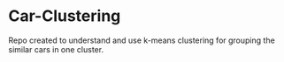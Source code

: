 # Car-Clustering
Repo created to understand and use k-means clustering for grouping the similar cars in one cluster.
